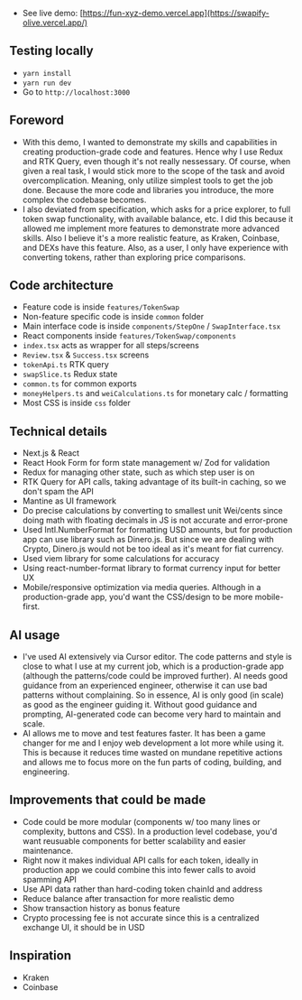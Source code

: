- See live demo: [https://fun-xyz-demo.vercel.app](https://swapify-olive.vercel.app/)

## Testing locally
- `yarn install`
- `yarn run dev` 
- Go to `http://localhost:3000`

## Foreword
- With this demo, I wanted to demonstrate my skills and capabilities in creating production-grade code and features. Hence why I use Redux and RTK Query, even though it's not really nessessary. Of course, when given a real task, I would stick more to the scope of the task and avoid overcomplication. Meaning, only utilize simplest tools to get the job done. Because the more code and libraries you introduce, the more complex the codebase becomes.
- I also deviated from specification, which asks for a price explorer, to full token swap functionality, with available balance, etc. I did this because it allowed me implement more features to demonstrate more advanced skills. Also I believe it's a more realistic feature, as Kraken, Coinbase, and DEXs have this feature. Also, as a user, I only have experience with converting tokens, rather than exploring price comparisons.

## Code architecture
- Feature code is inside `features/TokenSwap`
- Non-feature specific code is inside `common` folder
- Main interface code is inside `components/StepOne` / `SwapInterface.tsx`
- React components inside `features/TokenSwap/components`
- `index.tsx` acts as wrapper for all steps/screens
- `Review.tsx` & `Success.tsx` screens
- `tokenApi.ts` RTK query
- `swapSlice.ts` Redux state
- `common.ts` for common exports
- `moneyHelpers.ts` and `weiCalculations.ts` for monetary calc / formatting
- Most CSS is inside `css` folder

## Technical details
- Next.js & React
- React Hook Form for form state management w/ Zod for validation
- Redux for managing other state, such as which step user is on
- RTK Query for API calls, taking advantage of its built-in caching, so we don't spam the API
- Mantine as UI framework
- Do precise calculations by converting to smallest unit Wei/cents since doing math with floating decimals in JS is not accurate and error-prone
- Used Intl.NumberFormat for formatting USD amounts, but for production app can use library such as Dinero.js. But since we are dealing with Crypto, Dinero.js would not be too ideal as it's meant for fiat currency.
- Used viem library for some calculations for accuracy
- Using react-number-format library to format currency input for better UX
- Mobile/responsive optimization via media queries. Although in a production-grade app, you'd want the CSS/design to be more mobile-first.

## AI usage
- I've used AI extensively via Cursor editor. The code patterns and style is close to what I use at my current job, which is a production-grade app (although the patterns/code could be improved further). AI needs good guidance from an experienced engineer, otherwise it can use bad patterns without complaining. So in essence, AI is only good (in scale) as good as the engineer guiding it. Without good guidance and prompting, AI-generated code can become very hard to maintain and scale.
- AI allows me to move and test features faster. It has been a game changer for me and I enjoy web development a lot more while using it. This is because it reduces time wasted on mundane repetitive actions and allows me to focus more on the fun parts of coding, building, and engineering.

## Improvements that could be made
- Code could be more modular (components w/ too many lines or complexity, buttons and CSS). In a production level codebase, you'd want reusuable components for better scalability and easier maintenance.
- Right now it makes individual API calls for each token, ideally in production app we could combine this into fewer calls to avoid spamming API
- Use API data rather than hard-coding token chainId and address
- Reduce balance after transaction for more realistic demo
- Show transaction history as bonus feature
- Crypto processing fee is not accurate since this is a centralized exchange UI, it should be in USD

## Inspiration
- Kraken
- Coinbase
